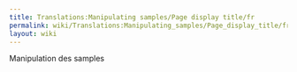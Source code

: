 ```yaml
---
title: Translations:Manipulating samples/Page display title/fr
permalink: wiki/Translations:Manipulating_samples/Page_display_title/fr/
layout: wiki
---
```


Manipulation des samples
